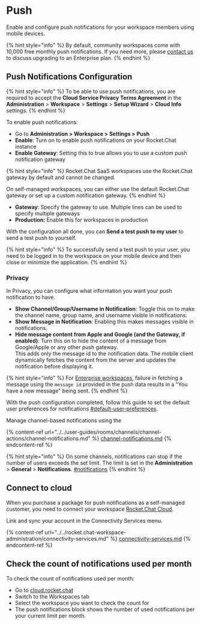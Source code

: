 # Push

Enable and configure push notifications for your workspace members using mobile devices.

{% hint style="info" %}
By default, community workspaces come with 10,000 free monthly push notifications. If you need more, please [contact us](https://www.rocket.chat/sales-contact) to discuss upgrading to an Enterprise plan.
{% endhint %}

## Push Notifications Configuration

{% hint style="info" %}
To be able to use push notifications, you are required to accept the **Cloud Service Privacy Terms Agreement** in the **Administration** > **Workspace** > **Settings** > **Setup Wizard** > **Cloud Info** settings.
{% endhint %}

To enable push notifications:

* Go to **Administration > Workspace > Settings > Push**
* **Enable**: Turn on to enable push notifications on your Rocket.Chat instance
* **Enable Gateway**: Setting this to true allows you to use a custom push notification gateway

{% hint style="info" %}
Rocket.Chat SaaS workspaces use the Rocket.Chat gateway by default and cannot be changed.

On self-managed workspaces, you can either use the default Rocket.Chat gateway or set up a custom notification gateway.
{% endhint %}

* **Gateway**: Specify the gateway to use. Multiple lines can be used to specify multiple gateways
* **Production:** Enable this for workspaces in production

With the configuration all done, you can **Send a test push to my user** to send a test push to yourself.

{% hint style="info" %}
To successfully send a test push to your user, you need to be logged in to the workspace on your mobile device and then close or minimize the application.
{% endhint %}

### Privacy

In Privacy, you can configure what information you want your push notification to have.

* **Show Channel/Group/Username in Notification**: Toggle this on to make the channel name, group name, and username visible in notifications.
* **Show Message in Notification**: Enabling this makes messages visible in notifications.
* **Hide message content from Apple and Google (and the Gateway, if enabled)**: Turn this on to hide the content of a message from Google/Apple or any other push gateway.\
  This adds only the message id to the notification data. The mobile client dynamically fetches the content from the server and updates the notification before displaying it.

{% hint style="info" %}
For [Enterprise workspaces](../../rocket.chat-workspace-administration/settings/enterprise.md), failure in fetching a message using the `message id` provided in the push data results in a "You have a new message" being sent.
{% endhint %}

With the push configuration completed, follow this guide to set the default user preferences for notifications [#default-user-preferences](../../rocket.chat-workspace-administration/settings/account-settings/#default-user-preferences "mention").&#x20;

Manage channel-based notifications using the&#x20;

{% content-ref url="../../user-guides/rooms/channels/channel-actions/channel-notifications.md" %}
[channel-notifications.md](../../user-guides/rooms/channels/channel-actions/channel-notifications.md)
{% endcontent-ref %}

{% hint style="info" %}
On some channels, notifications can stop if the number of users exceeds the set limit. The limit is set in the **Administration** > **General** > **Notifications**. [#notifications](../../rocket.chat-workspace-administration/settings/general/#notifications "mention")
{% endhint %}

## Connect to cloud

When you purchase a  package for push notifications as a self-managed customer, you need to connect your workspace [Rocket.Chat Cloud](../../cloud-account/).

Link and sync your account in the Connectivity Services menu.

{% content-ref url="../../rocket.chat-workspace-administration/connectivity-services.md" %}
[connectivity-services.md](../../rocket.chat-workspace-administration/connectivity-services.md)
{% endcontent-ref %}

## Check the count of notifications used per month

To check the count of notifications used per month:

* Go to [cloud.rocket.chat](http://cloud.rocket.chat)
* Switch to the Workspaces tab
* Select the workspace you want to check the count for
* The push notifications block shows the number of used notifications per your current limit per month.
